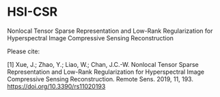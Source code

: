 # HSI-CSR
Nonlocal Tensor Sparse Representation and Low-Rank Regularization for Hyperspectral Image Compressive Sensing Reconstruction 

Please cite: 

[1] Xue, J.; Zhao, Y.; Liao, W.; Chan, J.C.-W. Nonlocal Tensor Sparse Representation and Low-Rank Regularization for Hyperspectral Image Compressive Sensing Reconstruction. Remote Sens. 2019, 11, 193. https://doi.org/10.3390/rs11020193 
